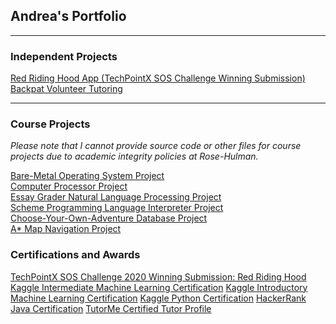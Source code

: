 ## Andrea's Portfolio

---

### Independent Projects

[Red Riding Hood App (TechPointX SOS Challenge Winning Submission)](/red_riding_hood) <br>
[Backpat Volunteer Tutoring](/backpat) <br>

---

### Course Projects
*Please note that I cannot provide source code or other files for course projects due to academic integrity policies at Rose-Hulman.*

[Bare-Metal Operating System Project](/baremetal_os) <br>
[Computer Processor Project](/computer_processor) <br>
[Essay Grader Natural Language Processing Project](/essay_grader) <br>
[Scheme Programming Language Interpreter Project](/scheme_interpreter) <br>
[Choose-Your-Own-Adventure Database Project](/cyoa_database) <br>
[A* Map Navigation Project](/map_nav) <br>

### Certifications and Awards

[TechPointX SOS Challenge 2020 Winning Submission: Red Riding Hood](https://devpost.com/software/red-riding-hood-2i47k3)
[Kaggle Intermediate Machine Learning Certification](https://www.kaggle.com/learn/certification/andreawynn/intermediate-machine-learning)
[Kaggle Introductory Machine Learning Certification](https://www.kaggle.com/learn/certification/andreawynn/intro-to-machine-learning)
[Kaggle Python Certification](https://www.kaggle.com/learn/certification/andreawynn/python)
[HackerRank Java Certification](https://www.hackerrank.com/certificates/8e67b1460247)
[TutorMe Certified Tutor Profile](https://tutorme.com/tutors/264453/)


